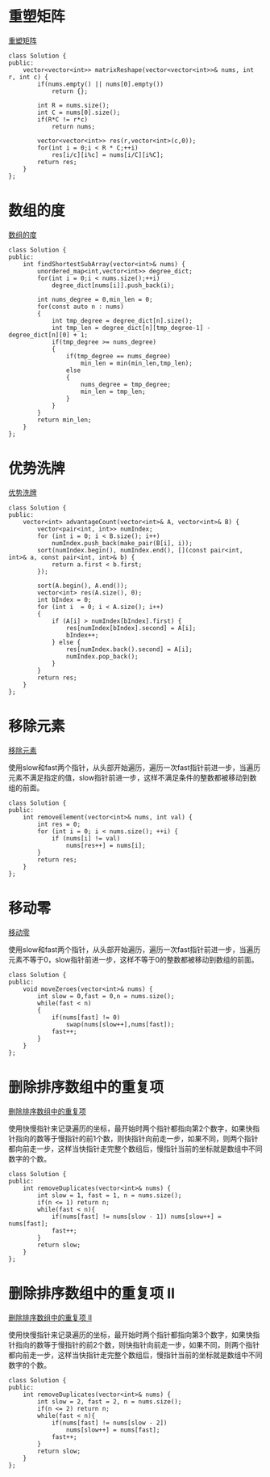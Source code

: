 

# 重塑矩阵

[重塑矩阵](https://leetcode-cn.com/problems/reshape-the-matrix/)

```
class Solution {
public:
    vector<vector<int>> matrixReshape(vector<vector<int>>& nums, int r, int c) {
        if(nums.empty() || nums[0].empty())
            return {};
        
        int R = nums.size();
        int C = nums[0].size();
        if(R*C != r*c)
            return nums;
        
        vector<vector<int>> res(r,vector<int>(c,0));
        for(int i = 0;i < R * C;++i)
            res[i/c][i%c] = nums[i/C][i%C];
        return res;
    }
};
```

# 数组的度

[数组的度](https://leetcode-cn.com/problems/degree-of-an-array/)

```
class Solution {
public:
    int findShortestSubArray(vector<int>& nums) {
        unordered_map<int,vector<int>> degree_dict;
        for(int i = 0;i < nums.size();++i)
            degree_dict[nums[i]].push_back(i);
        
        int nums_degree = 0,min_len = 0;
        for(const auto n : nums)
        {
            int tmp_degree = degree_dict[n].size();
            int tmp_len = degree_dict[n][tmp_degree-1] - degree_dict[n][0] + 1;
            if(tmp_degree >= nums_degree)
            {
                if(tmp_degree == nums_degree)
                    min_len = min(min_len,tmp_len);
                else
                {
                    nums_degree = tmp_degree;
                    min_len = tmp_len;
                }
            }
        }
        return min_len;
    }
};
```

# 优势洗牌

[优势洗牌](https://leetcode-cn.com/problems/advantage-shuffle/)  

```
class Solution {
public:
    vector<int> advantageCount(vector<int>& A, vector<int>& B) {
        vector<pair<int, int>> numIndex;
        for (int i = 0; i < B.size(); i++) 
            numIndex.push_back(make_pair(B[i], i));
        sort(numIndex.begin(), numIndex.end(), [](const pair<int, int>& a, const pair<int, int>& b) {
            return a.first < b.first;
        });
		
        sort(A.begin(), A.end());
        vector<int> res(A.size(), 0);
        int bIndex = 0;
        for (int i  = 0; i < A.size(); i++) 
		{
            if (A[i] > numIndex[bIndex].first) {
                res[numIndex[bIndex].second] = A[i];
                bIndex++;
            } else {
                res[numIndex.back().second] = A[i];
                numIndex.pop_back();
            }
        }
        return res;
    }
};
```

# 移除元素

[移除元素](https://leetcode-cn.com/problems/remove-element/)

使用slow和fast两个指针，从头部开始遍历，遍历一次fast指针前进一步，当遍历元素不满足指定的值，slow指针前进一步，这样不满足条件的整数都被移动到数组的前面。

```
class Solution {
public:
    int removeElement(vector<int>& nums, int val) {
        int res = 0;
        for (int i = 0; i < nums.size(); ++i) {
            if (nums[i] != val) 
                nums[res++] = nums[i];
        }
        return res;
    }
};
```

# 移动零

[移动零](https://leetcode-cn.com/problems/move-zeroes/)

使用slow和fast两个指针，从头部开始遍历，遍历一次fast指针前进一步，当遍历元素不等于0，slow指针前进一步，这样不等于0的整数都被移动到数组的前面。

```
class Solution {
public:
    void moveZeroes(vector<int>& nums) {
        int slow = 0,fast = 0,n = nums.size();
        while(fast < n)
        {
            if(nums[fast] != 0)
                swap(nums[slow++],nums[fast]);
            fast++;
        }        
    }
};
```

# 删除排序数组中的重复项

[删除排序数组中的重复项](https://leetcode-cn.com/problems/remove-duplicates-from-sorted-array/)

使用快慢指针来记录遍历的坐标，最开始时两个指针都指向第2个数字，如果快指针指向的数等于慢指针的前1个数，则快指针向前走一步，如果不同，则两个指针都向前走一步，这样当快指针走完整个数组后，慢指针当前的坐标就是数组中不同数字的个数。

```
class Solution {
public:
    int removeDuplicates(vector<int>& nums) {
        int slow = 1, fast = 1, n = nums.size();
        if(n <= 1) return n;
        while(fast < n){
            if(nums[fast] != nums[slow - 1]) nums[slow++] = nums[fast];
            fast++;
        }
        return slow;
    }
};
```

# 删除排序数组中的重复项 II

[删除排序数组中的重复项 II](https://leetcode-cn.com/problems/remove-duplicates-from-sorted-array-ii/)

使用快慢指针来记录遍历的坐标，最开始时两个指针都指向第3个数字，如果快指针指向的数等于慢指针的前2个数，则快指针向前走一步，如果不同，则两个指针都向前走一步，这样当快指针走完整个数组后，慢指针当前的坐标就是数组中不同数字的个数。

```
class Solution {
public:
    int removeDuplicates(vector<int>& nums) {
        int slow = 2, fast = 2, n = nums.size();
        if(n <= 2) return n;
        while(fast < n){
            if(nums[fast] != nums[slow - 2]) 
                nums[slow++] = nums[fast];
            fast++;
        }
        return slow;
    }
};
```